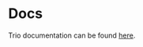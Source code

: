 <!--
template: default.html
appendToTarget: true
title: Docs
activeHeaderItem: 2
callback: showCurrentPageInHeader.js
-->

# Docs

Trio documentation can be found [here](https://github.com/4awpawz/trio).

